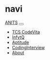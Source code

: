 # navi
<!DOCTYPE html>
<html lang="en" dir="ltr">
  <head>
    <meta charset="utf-8">
    <title>Navigation bar</title>
    <link rel="stylesheet" href="https://stackpath.bootstrapcdn.com/bootstrap/4.5.0/css/bootstrap.min.css" integrity="sha384-9aIt2nRpC12Uk9gS9baDl411NQApFmC26EwAOH8WgZl5MYYxFfc+NcPb1dKGj7Sk" crossorigin="anonymous">
    <script src="https://code.jquery.com/jquery-3.5.1.slim.min.js" integrity="sha384-DfXdz2htPH0lsSSs5nCTpuj/zy4C+OGpamoFVy38MVBnE+IbbVYUew+OrCXaRkfj" crossorigin="anonymous"></script>
<script src="https://cdn.jsdelivr.net/npm/popper.js@1.16.0/dist/umd/popper.min.js" integrity="sha384-Q6E9RHvbIyZFJoft+2mJbHaEWldlvI9IOYy5n3zV9zzTtmI3UksdQRVvoxMfooAo" crossorigin="anonymous"></script>
<script src="https://stackpath.bootstrapcdn.com/bootstrap/4.5.0/js/bootstrap.min.js" integrity="sha384-OgVRvuATP1z7JjHLkuOU7Xw704+h835Lr+6QL9UvYjZE3Ipu6Tp75j7Bh/kR0JKI" crossorigin="anonymous"></script>
  </head>
  <body>
    <nav class="navbar navbar-expand-lg navbar-expand-lg navbar-dark bg-dark">
      <a class="navbar-brand" href="#">ANITS</a>
      <button class="navbar-toggler" type="button" data-toggle="collapse" data-target="#navbarTogglerDemo01" aria-controls="navbarTogglerDemo01" aria-expanded="false" aria-label="Toggle navigation">
    <span class="navbar-toggler-icon"></span>
      </button>
    <div class="collapse navbar-collapse" id="navbarTogglerDemo01">
      <ul class="navbar-nav ml-auto">
        <li class="nav-item">
          <a href="#" class="nav-link" >TCS CodeVita</a>
        </li>
        <li class="nav-item">
          <a href="#" class="nav-link">InfytQ</a>
        </li>
        <li class="nav-item">
          <a href="#" class="nav-link">Aptitude</a>
        </li>
        <li class="nav-item">
          <a href="#" class="nav-link">CodingInterview</a>
        </li>
        <li class="nav-item">
          <a href="#" class="nav-link">About</a>
        </li>
   </ul>
  </div>
    </nav>
  </body>
</html>

